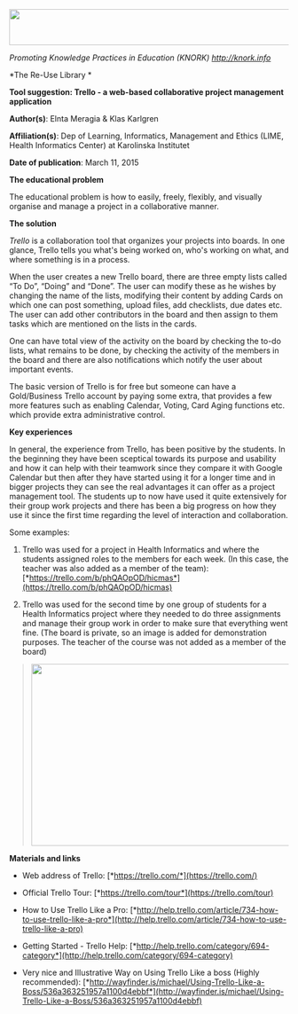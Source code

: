 <img src="md\img099/media/image01.png" width="624" height="65" />

*Promoting Knowledge Practices in Education (KNORK) http://knork.info*

*The Re-Use Library *

**Tool suggestion: Trello - a web-based collaborative project management application**

**Author(s)**: Elnta Meragia & Klas Karlgren

**Affiliation(s)**: Dep of Learning, Informatics, Management and Ethics (LIME, Health Informatics Center) at Karolinska Institutet

**Date of publication**: March 11, 2015

**The educational problem**

The educational problem is how to easily, freely, flexibly, and visually organise and manage a project in a collaborative manner.

**The solution**

*Trello* is a collaboration tool that organizes your projects into boards. In one glance, Trello tells you what's being worked on, who's working on what, and where something is in a process.

When the user creates a new Trello board, there are three empty lists called “To Do”, “Doing” and “Done”. The user can modify these as he wishes by changing the name of the lists, modifying their content by adding Cards on which one can post something, upload files, add checklists, due dates etc. The user can add other contributors in the board and then assign to them tasks which are mentioned on the lists in the cards.

One can have total view of the activity on the board by checking the to-do lists, what remains to be done, by checking the activity of the members in the board and there are also notifications which notify the user about important events.

The basic version of Trello is for free but someone can have a Gold/Business Trello account by paying some extra, that provides a few more features such as enabling Calendar, Voting, Card Aging functions etc. which provide extra administrative control.

**Key experiences**

In general, the experience from Trello, has been positive by the students. In the beginning they have been sceptical towards its purpose and usability and how it can help with their teamwork since they compare it with Google Calendar but then after they have started using it for a longer time and in bigger projects they can see the real advantages it can offer as a project management tool. The students up to now have used it quite extensively for their group work projects and there has been a big progress on how they use it since the first time regarding the level of interaction and collaboration.

Some examples:

1.  Trello was used for a project in Health Informatics and where the students assigned roles to the members for each week. (In this case, the teacher was also added as a member of the team): [*https://trello.com/b/phQAOpOD/hicmas*](https://trello.com/b/phQAOpOD/hicmas)

2.  Trello was used for the second time by one group of students for a Health Informatics project where they needed to do three assignments and manage their group work in order to make sure that everything went fine. (The board is private, so an image is added for demonstration purposes. The teacher of the course was not added as a member of the board)

> <img src="md\img099/media/image03.png" width="616" height="328" />

**Materials and links**

-   Web address of Trello: [*https://trello.com/*](https://trello.com/)

-   Official Trello Tour: [*https://trello.com/tour*](https://trello.com/tour)

-   How to Use Trello Like a Pro: [*http://help.trello.com/article/734-how-to-use-trello-like-a-pro*](http://help.trello.com/article/734-how-to-use-trello-like-a-pro)

-   Getting Started - Trello Help: [*http://help.trello.com/category/694-category*](http://help.trello.com/category/694-category)

-   Very nice and Illustrative Way on Using Trello Like a boss (Highly recommended): [*http://wayfinder.is/michael/Using-Trello-Like-a-Boss/536a363251957a1100d4ebbf*](http://wayfinder.is/michael/Using-Trello-Like-a-Boss/536a363251957a1100d4ebbf)


